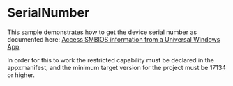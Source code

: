 # SerialNumber

This sample demonstrates how to get the device serial number as documented here: [Access SMBIOS information from a Universal Windows App](https://docs.microsoft.com/en-us/windows/desktop/SysInfo/access-smbios-information-from-a-universal-windows-app).

In order for this to work the restricted capability must be declared in the appxmanifest, and the minimum target version for the project must be 17134 or higher.
